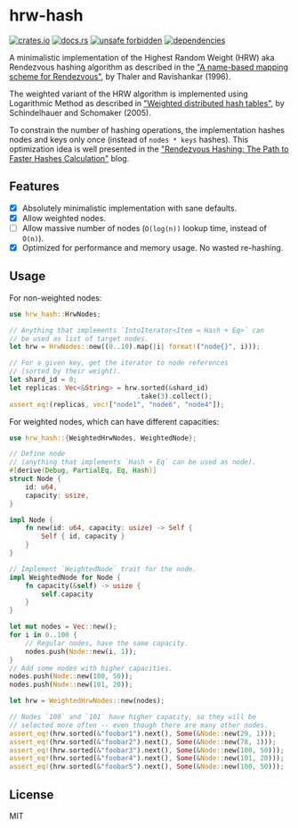 # hrw-hash

[![crates.io](https://img.shields.io/crates/d/hrw-hash.svg)](https://crates.io/crates/hrw-hash)
[![docs.rs](https://docs.rs/hrw-hash/badge.svg)](https://docs.rs/hrw-hash)
[![unsafe forbidden](https://img.shields.io/badge/unsafe-forbidden-success.svg)](https://github.com/rust-secure-code/safety-dance/)
[![dependencies](https://deps.rs/repo/github/farazdagi/hrw-hash/status.svg)](https://deps.rs/repo/github/farazdagi/mpchash)

A minimalistic implementation of the Highest Random Weight (HRW) aka Rendezvous hashing algorithm as
described in the
["A name-based mapping scheme for Rendezvous"](https://www.eecs.umich.edu/techreports/cse/96/CSE-TR-316-96.pdf),
by Thaler and Ravishankar (1996).

The weighted variant of the HRW algorithm is implemented using Logarithmic Method as described in
["Weighted distributed hash tables"](https://dl.acm.org/doi/10.1145/1073970.1074008), by
Schindelhauer and Schomaker (2005).

To constrain the number of hashing operations, the implementation hashes nodes and keys only once
(instead of `nodes * keys` hashes). This optimization idea is well presented in the
["Rendezvous Hashing: The Path to Faster Hashes Calculation"](https://www.npiontko.pro/2024/12/23/computation-efficient-rendezvous-hashing)
blog.

## Features

- [x] Absolutely minimalistic implementation with sane defaults.
- [x] Allow weighted nodes.
- [ ] Allow massive number of nodes (`O(log(n))` lookup time, instead of `O(n)`).
- [x] Optimized for performance and memory usage. No wasted re-hashing.

## Usage

For non-weighted nodes:

``` rust
use hrw_hash::HrwNodes;

// Anything that implements `IntoIterator<Item = Hash + Eq>` can
// be used as list of target nodes.
let hrw = HrwNodes::new((0..10).map(|i| format!("node{}", i)));

// For a given key, get the iterator to node references
// (sorted by their weight).
let shard_id = 0;
let replicas: Vec<&String> = hrw.sorted(&shard_id)
                                .take(3).collect();
assert_eq!(replicas, vec!["node1", "node6", "node4"]);
```

For weighted nodes, which can have different capacities:

``` rust
use hrw_hash::{WeightedHrwNodes, WeightedNode};

// Define node
// (anything that implements `Hash + Eq` can be used as node).
#[derive(Debug, PartialEq, Eq, Hash)]
struct Node {
    id: u64,
    capacity: usize,
}

impl Node {
    fn new(id: u64, capacity: usize) -> Self {
        Self { id, capacity }
    }
}

// Implement `WeightedNode` trait for the node.
impl WeightedNode for Node {
    fn capacity(&self) -> usize {
        self.capacity
    }
}

let mut nodes = Vec::new();
for i in 0..100 {
    // Regular nodes, have the same capacity.
    nodes.push(Node::new(i, 1));
}
// Add some nodes with higher capacities.
nodes.push(Node::new(100, 50));
nodes.push(Node::new(101, 20));

let hrw = WeightedHrwNodes::new(nodes);

// Nodes `100` and `101` have higher capacity, so they will be
// selected more often -- even though there are many other nodes.
assert_eq!(hrw.sorted(&"foobar1").next(), Some(&Node::new(29, 1)));
assert_eq!(hrw.sorted(&"foobar2").next(), Some(&Node::new(78, 1)));
assert_eq!(hrw.sorted(&"foobar3").next(), Some(&Node::new(100, 50)));
assert_eq!(hrw.sorted(&"foobar4").next(), Some(&Node::new(101, 20)));
assert_eq!(hrw.sorted(&"foobar5").next(), Some(&Node::new(100, 50)));
```

## License

MIT
